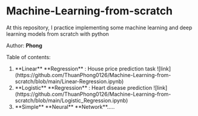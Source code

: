 # Machine-Learning-from-scratch
At this repository, I practice implementing some machine learning and deep learning models from scratch with python

Author: **Phong**

Table of contents:
<ol>
  <li> **Linear** **Regression** : House price prediction task ![link](https://github.com/ThuanPhong0126/Machine-Learning-from-scratch/blob/main/Linear-Regression.ipynb)
  <li> **Logistic** **Regression** : Heart disease prediction ![link](https://github.com/ThuanPhong0126/Machine-Learning-from-scratch/blob/main/Logistic_Regression.ipynb)
  <li> **Simple** **Neural** **Network**.....
<ol>
